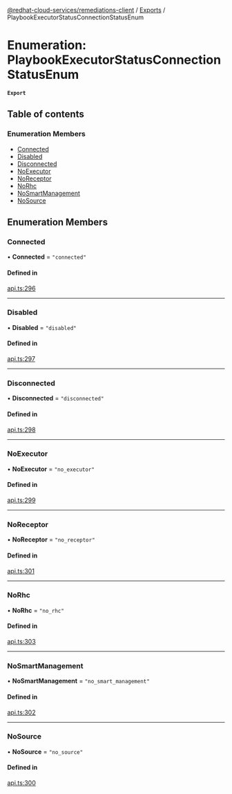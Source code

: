 [@redhat-cloud-services/remediations-client](../README.md) / [Exports](../modules.md) / PlaybookExecutorStatusConnectionStatusEnum

# Enumeration: PlaybookExecutorStatusConnectionStatusEnum

**`Export`**

## Table of contents

### Enumeration Members

- [Connected](PlaybookExecutorStatusConnectionStatusEnum.md#connected)
- [Disabled](PlaybookExecutorStatusConnectionStatusEnum.md#disabled)
- [Disconnected](PlaybookExecutorStatusConnectionStatusEnum.md#disconnected)
- [NoExecutor](PlaybookExecutorStatusConnectionStatusEnum.md#noexecutor)
- [NoReceptor](PlaybookExecutorStatusConnectionStatusEnum.md#noreceptor)
- [NoRhc](PlaybookExecutorStatusConnectionStatusEnum.md#norhc)
- [NoSmartManagement](PlaybookExecutorStatusConnectionStatusEnum.md#nosmartmanagement)
- [NoSource](PlaybookExecutorStatusConnectionStatusEnum.md#nosource)

## Enumeration Members

### Connected

• **Connected** = ``"connected"``

#### Defined in

[api.ts:296](https://github.com/mkholjuraev/javascript-clients/blob/master/packages/remediations/api.ts#L296)

___

### Disabled

• **Disabled** = ``"disabled"``

#### Defined in

[api.ts:297](https://github.com/mkholjuraev/javascript-clients/blob/master/packages/remediations/api.ts#L297)

___

### Disconnected

• **Disconnected** = ``"disconnected"``

#### Defined in

[api.ts:298](https://github.com/mkholjuraev/javascript-clients/blob/master/packages/remediations/api.ts#L298)

___

### NoExecutor

• **NoExecutor** = ``"no_executor"``

#### Defined in

[api.ts:299](https://github.com/mkholjuraev/javascript-clients/blob/master/packages/remediations/api.ts#L299)

___

### NoReceptor

• **NoReceptor** = ``"no_receptor"``

#### Defined in

[api.ts:301](https://github.com/mkholjuraev/javascript-clients/blob/master/packages/remediations/api.ts#L301)

___

### NoRhc

• **NoRhc** = ``"no_rhc"``

#### Defined in

[api.ts:303](https://github.com/mkholjuraev/javascript-clients/blob/master/packages/remediations/api.ts#L303)

___

### NoSmartManagement

• **NoSmartManagement** = ``"no_smart_management"``

#### Defined in

[api.ts:302](https://github.com/mkholjuraev/javascript-clients/blob/master/packages/remediations/api.ts#L302)

___

### NoSource

• **NoSource** = ``"no_source"``

#### Defined in

[api.ts:300](https://github.com/mkholjuraev/javascript-clients/blob/master/packages/remediations/api.ts#L300)
